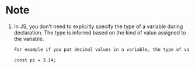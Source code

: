# Note 

1. In JS, you don't need to explicitly specify the type of a variable during declaration. The type is inferred based on the kind of value assigned to the variable.

    ```md
    For example if you put decimal values in a variable, the type of variable becomes float.
    
    const pi = 3.14;
    ```